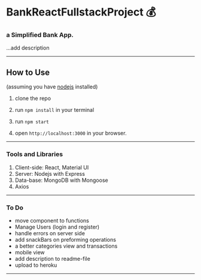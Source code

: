 # BankReactFullstackProject 💰

### a Simplified Bank App.

...add description

---

## How to Use

(assuming you have [nodejs](https://nodejs.org/en/) installed)

1. clone the repo

2. run `npm install` in your terminal

3. run `npm start`

4. open `http://localhost:3000` in your browser.

---

### Tools and Libraries

1. Client-side: React, Material UI
2. Server: Nodejs with Express
3. Data-base: MongoDB with Mongoose
4. Axios

---

### To Do

- move component to functions
- Manage Users (login and register)
- handle errors on server side
- add snackBars on preforming operations
- a better categories view and transactions
- mobile view
- add description to readme-file
- upload to heroku

---
